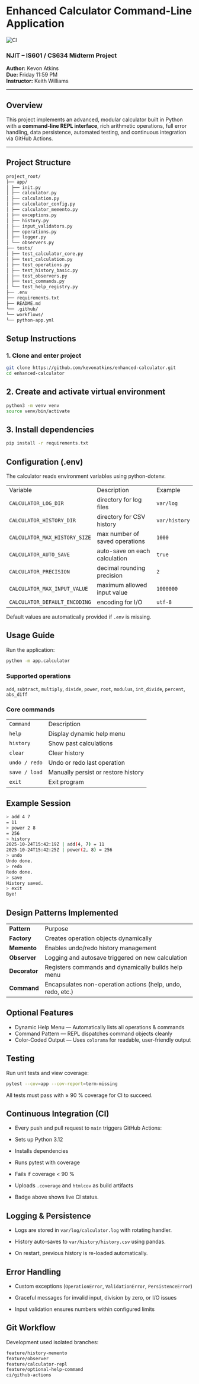 # Enhanced Calculator Command-Line Application
![CI](https://github.com/kevonatkins/enhanced-calculator/blob/main/.github/workflows/python-app.yml/)

### NJIT – IS601 / CS634 Midterm Project  
**Author:** Kevon Atkins  
**Due:** Friday 11:59 PM  
**Instructor:** Keith Williams

---

## Overview
This project implements an advanced, modular calculator built in Python with a **command-line REPL interface**, rich arithmetic operations, full error handling, data persistence, automated testing, and continuous integration via GitHub Actions. 

---

##  Project Structure
``` bash 
project_root/
├── app/
│ ├── init.py
│ ├── calculator.py
│ ├── calculation.py
│ ├── calculator_config.py
│ ├── calculator_memento.py
│ ├── exceptions.py
│ ├── history.py
│ ├── input_validators.py
│ ├── operations.py
│ ├── logger.py
│ └── observers.py
├── tests/
│ ├── test_calculator_core.py
│ ├── test_calculation.py
│ ├── test_operations.py
│ ├── test_history_basic.py
│ ├── test_observers.py
│ ├── test_commands.py
│ └── test_help_registry.py
├── .env
├── requirements.txt
├── README.md
└── .github/
└── workflows/
└── python-app.yml 
```

## Setup Instructions

### 1. Clone and enter project
```bash
git clone https://github.com/kevonatkins/enhanced-calculator.git
cd enhanced-calculator
```
## 2. Create and activate virtual environment
```bash
python3 -m venv venv
source venv/bin/activate
```
## 3. Install dependencies


```bash
pip install -r requirements.txt
```
## Configuration (.env)
The calculator reads environment variables using python-dotenv.

| | | |
|:---|:---|:---| 
|Variable|Description|Example|
|`CALCULATOR_LOG_DIR`|directory for log files|`var/log` | 
|`CALCULATOR_HISTORY_DIR`	|directory for CSV history|	`var/history`|
|`CALCULATOR_MAX_HISTORY_SIZE`|	max number of saved operations|	`1000`|
|`CALCULATOR_AUTO_SAVE`|	auto-save on each calculation|	`true`|
|`CALCULATOR_PRECISION`|	decimal rounding precision|	`2`|
|`CALCULATOR_MAX_INPUT_VALUE`	|maximum allowed input value|`1000000`|
|`CALCULATOR_DEFAULT_ENCODING`|	encoding for I/O|	`utf-8`|

Default values are automatically provided if `.env` is missing.

## Usage Guide
Run the application:

```bash
python -m app.calculator
``` 
### Supported operations
`add`, `subtract`, `multiply`, `divide`, `power`, `root`, `modulus`, `int_divide`, `percent`, `abs_diff`

### Core commands

| | | 
|:---|:---|
|`Command`|	Description|
|`help`|	Display dynamic help menu|
|`history`|	Show past calculations|
|`clear`|	Clear history|
|`undo / redo`|	Undo or redo last operation|
|`save / load`|	Manually persist or restore history|
|`exit`| Exit program


## Example Session
```bash
> add 4 7
= 11
> power 2 8
= 256
> history
2025-10-24T15:42:19Z | add(4, 7) = 11
2025-10-24T15:42:25Z | power(2, 8) = 256
> undo
Undo done.
> redo
Redo done.
> save
History saved.
> exit
Bye!
``` 
## Design Patterns Implemented

| | | 
|:---|:---|
|**Pattern** |	Purpose|
|**Factory** |	Creates operation objects dynamically|
|**Memento** |	Enables undo/redo history management|
|**Observer** |	Logging and autosave triggered on new calculation|
|**Decorator** |	Registers commands and dynamically builds help menu|
|**Command** |	Encapsulates non-operation actions (help, undo, redo, etc.)|

##  Optional Features 
+ Dynamic Help Menu — Automatically lists all operations & commands
+ Command Pattern — REPL dispatches command objects cleanly
+ Color-Coded Output — Uses `colorama` for readable, user-friendly output

##  Testing

Run unit tests and view coverage:

```bash
pytest --cov=app --cov-report=term-missing
```
All tests must pass with ≥ 90 % coverage for CI to succeed.

## Continuous Integration (CI)
+ Every push and pull request to `main` triggers GitHub Actions:

+ Sets up Python 3.12

+ Installs dependencies

+ Runs pytest with coverage

+ Fails if coverage < 90 %

+ Uploads `.coverage` and `htmlcov` as build artifacts

+ Badge above shows live CI status.

## Logging & Persistence
+ Logs are stored in `var/log/calculator.log` with rotating handler.

+ History auto-saves to `var/history/history.csv` using pandas.

+ On restart, previous history is re-loaded automatically.

## Error Handling
+ Custom exceptions (`OperationError`, `ValidationError`, `PersistenceError`)

+ Graceful messages for invalid input, division by zero, or I/O issues

+ Input validation ensures numbers within configured limits

## Git Workflow
Development used isolated branches:

``` bash
feature/history-memento
feature/observer
feature/calculator-repl
feature/optional-help-command
ci/github-actions
```